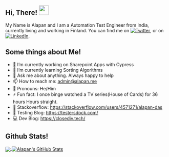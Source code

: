 ## Hi, There! <img src="https://raw.githubusercontent.com/MartinHeinz/MartinHeinz/master/wave.gif" width="30px">
My Name is Alapan and I am a Automation Test Engineer from India, currently living and working in Finland. You can find me on [![Twitter][1.1]][1],  or on [![LinkedIn][2.1]][2].

## Some things about Me!
- 🔭 I’m currently working on Sharepoint Apps with Cypress
- 🌱 I’m currently learning Sorting Algorithms
- 💬 Ask me about anything. Always happy to help
- 📫 How to reach me: admin@alapan.me
- 🤵 Pronouns: He/Him
- ⚡ Fun fact: I once binge watched a TV series(House of Cards) for 36 hours Hours straight.
- 💾 Stackoverflow: https://stackoverflow.com/users/4571271/alapan-das
- 🐞 Testing Blog: https://testersdock.com/
- 💻 Dev Blog: https://closediv.tech/

## Github Stats!
<a href="https://github.com/alapanme/alapanme">
  <img align="center" src="https://github-readme-stats.vercel.app/api/top-langs/?username=alapanme&hide=html,css" />
</a>
<a href="https://github.com/alapanme/alapanme">
  <img align="center" src="https://github-readme-stats.vercel.app/api/?username=alapanme&show_icons=true&theme=default&hide=contribs&line_height=32" alt="Alapan's GitHub Stats" />
</a>

<!-- Social Media Icons and URLs -->

[1.1]: http://i.imgur.com/wWzX9uB.png
[2.1]: https://raw.githubusercontent.com/MartinHeinz/MartinHeinz/master/linkedin-3-16.png
[1]: https://twitter.com/alapanme
[2]: https://www.linkedin.com/in/alapandas/
